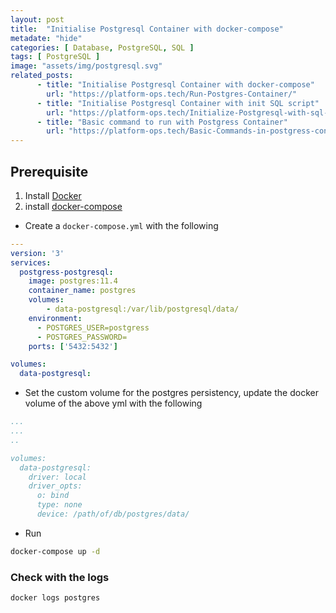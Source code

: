 ```yaml
---
layout: post
title:  "Initialise Postgresql Container with docker-compose"
metadate: "hide"
categories: [ Database, PostgreSQL, SQL ]
tags: [ PostgreSQL ]
image: "assets/img/postgresql.svg"
related_posts: 
      - title: "Initialise Postgresql Container with docker-compose"
        url: "https://platform-ops.tech/Run-Postgres-Container/"
      - title: "Initialise Postgresql Container with init SQL script"
        url: "https://platform-ops.tech/Initialize-Postgresql-with-sql-script/"
      - title: "Basic command to run with Postgress Container"
        url: "https://platform-ops.tech/Basic-Commands-in-postgress-container/"
---
```


## Prerequisite

1. Install [Docker](https://docs.docker.com/install/linux/docker-ce/ubuntu/)
2. install [docker-compose](https://docs.docker.com/compose/install/)

- Create a `docker-compose.yml` with the following

```yml
---
version: '3'
services:
  postgress-postgresql:
    image: postgres:11.4
    container_name: postgres
    volumes:
        - data-postgresql:/var/lib/postgresql/data/
    environment:
      - POSTGRES_USER=postgress
      - POSTGRES_PASSWORD=
    ports: ['5432:5432']

volumes:
  data-postgresql:
```

- Set the custom volume for the postgres persistency, update the docker volume of the above yml with the following

```yml
...
...
..

volumes:
  data-postgresql:
    driver: local
    driver_opts:
      o: bind
      type: none
      device: /path/of/db/postgres/data/  
```

- Run

```bash
docker-compose up -d
```
### Check with the logs 

```bash
docker logs postgres
```


